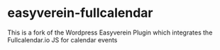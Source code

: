 # easyverein-fullcalendar
This is a fork of the Wordpress Easyverein Plugin which integrates the Fullcalendar.io JS for calendar events
